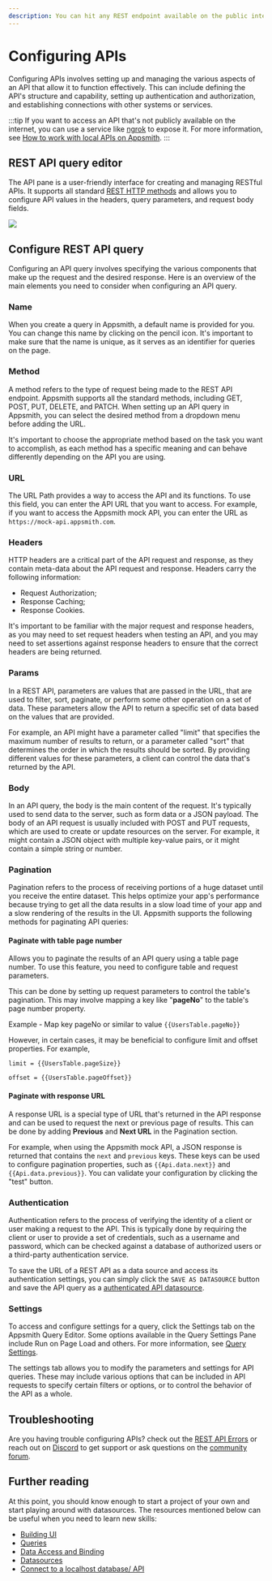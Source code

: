 ```yaml
---
description: You can hit any REST endpoint available on the public internet
---
```


# Configuring APIs

Configuring APIs involves setting up and managing the various aspects of an API that allow it to function effectively. This can include defining the API's structure and capability, setting up authentication and authorization, and establishing connections with other systems or services.

:::tip
If you want to access an API that's not publicly available on the internet, you can use a service like [ngrok](https://ngrok.com/) to expose it. For more information, see [How to work with local APIs on Appsmith](/advanced-concepts/more/how-to-work-with-local-apis-on-appsmith).
:::

## REST API query editor

The API pane is a user-friendly interface for creating and managing RESTful APIs. It supports all standard [REST HTTP methods](https://www.w3schools.in/restful-web-services/rest-methods) and allows you to configure API values in the headers, query parameters, and request body fields.

![](</img/create_api_(1).gif>)

## Configure REST API query

Configuring an API query involves specifying the various components that make up the request and the desired response. Here is an overview of the main elements you need to consider when configuring an API query.

### Name

When you create a query in Appsmith, a default name is provided for you. You can change this name by clicking on the pencil icon. It's important to make sure that the name is unique, as it serves as an identifier for queries on the page.

### Method

A method refers to the type of request being made to the REST API endpoint. Appsmith supports all the standard methods, including GET, POST, PUT, DELETE, and PATCH. When setting up an API query in Appsmith, you can select the desired method from a dropdown menu before adding the URL.

It's important to choose the appropriate method based on the task you want to accomplish, as each method has a specific meaning and can behave differently depending on the API you are using.


### URL

The URL Path provides a way to access the API and its functions. To use this field, you can enter the API URL that you want to access. For example, if you want to access the Appsmith mock API, you can enter the URL as `https://mock-api.appsmith.com`.

### Headers

HTTP headers are a critical part of the API request and response, as they contain meta-data about the API request and response. Headers carry the following information:

* Request Authorization;
* Response Caching;
* Response Cookies.

It's important to be familiar with the major request and response headers, as you may need to set request headers when testing an API, and you may need to set assertions against response headers to ensure that the correct headers are being returned.

### Params

In a REST API, parameters are values that are passed in the URL, that are used to filter, sort, paginate, or perform some other operation on a set of data. These parameters allow the API to return a specific set of data based on the values that are provided.

For example, an API might have a parameter called "limit" that specifies the maximum number of results to return, or a parameter called "sort" that determines the order in which the results should be sorted. By providing different values for these parameters, a client can control the data that's returned by the API.

### Body

In an API query, the body is the main content of the request. It's typically used to send data to the server, such as form data or a JSON payload. The body of an API request is usually included with POST and PUT requests, which are used to create or update resources on the server. For example, it might contain a JSON object with multiple key-value pairs, or it might contain a simple string or number.

### Pagination

Pagination refers to the process of receiving portions of a huge dataset until you receive the entire dataset. This helps optimize your app's performance because trying to get all the data results in a slow load time of your app and a slow rendering of the results in the UI. Appsmith supports the following methods for paginating API queries:


#### Paginate with table page number
Allows you to paginate the results of an API query using a table page number. To use this feature, you need to configure table and request parameters.

This can be done by setting up request parameters to control the table's pagination. This may involve mapping a key like "**pageNo**" to the table's page number property.

Example - Map key pageNo or similar to value
```{{UsersTable.pageNo}}``` 

However, in certain cases, it may be beneficial to configure limit and offset properties. For example, 
```
limit = {{UsersTable.pageSize}}

offset = {{UsersTable.pageOffset}}
```

#### Paginate with response URL

A response URL is a special type of URL that's returned in the API response and can be used to request the next or previous page of results. This can be done by adding **Previous** and **Next URL** in the Pagination section. 

For example, when using the Appsmith mock API, a JSON response is returned that contains the `next` and `previous` keys. These keys can be used to configure pagination properties, such as ```{{Api.data.next}}``` and ```{{Api.data.previous}}```. You can validate your configuration by clicking the "test" button.

### Authentication
Authentication refers to the process of verifying the identity of a client or user making a request to the API. This is typically done by requiring the client or user to provide a set of credentials, such as a username and password, which can be checked against a database of authorized users or a third-party authentication service.

To save the URL of a REST API as a data source and access its authentication settings, you can simply click the 
`SAVE AS DATASOURCE` button and save the API query as a [authenticated API datasource](/core-concepts/connecting-to-data-sources/authentication/connect-to-apis#configure-authenticated-api-datasource). 


### Settings

To access and configure settings for a query, click the Settings tab on the Appsmith Query Editor. Some options available in the Query Settings Pane include Run on Page Load and others. For more information, see [Query Settings](/core-concepts/data-access-and-binding/querying-a-database/query-settings).

The settings tab allows you to modify the parameters and settings for API queries. These may include various options that can be included in API requests to specify certain filters or options, or to control the behavior of the API as a whole.


## Troubleshooting
Are you having trouble configuring APIs? check out the [REST API Errors](/help-and-support/troubleshooting-guide/action-errors/rest-api-errors) or reach out on [Discord](https://discord.com/invite/rBTTVJp) to get support or ask questions on the [community forum](https://community.appsmith.com/).


## Further reading

At this point, you should know enough to start a project of your own and start playing around with datasources. The resources mentioned below can be useful when you need to learn new skills:

* [Building UI](/core-concepts/building-ui/)
* [Queries](/core-concepts/data-access-and-binding/querying-a-database/)
* [Data Access and Binding](/core-concepts/data-access-and-binding)
* [Datasources](/reference/datasources)
* [Connect to a localhost database/ API](/advanced-concepts/more/how-to-work-with-local-apis-on-appsmith#using-hostdockerinternal)



